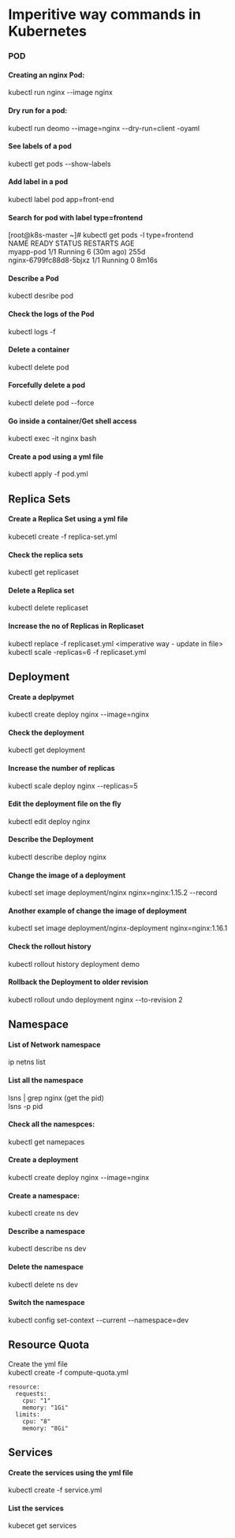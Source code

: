 # Imperitive way commands in Kubernetes 

### POD

#### Creating an nginx Pod:
kubectl run nginx --image nginx

#### Dry run for a pod:
kubectl run deomo --image=nginx --dry-run=client -oyaml

#### See labels of a pod 
kubectl get pods --show-labels 

#### Add label in a pod
kubectl label pod app=front-end

#### Search for pod with label type=frontend

[root@k8s-master ~]# kubectl get pods -l type=frontend  
NAME                     READY   STATUS    RESTARTS      AGE  
myapp-pod                1/1     Running   6 (30m ago)   255d  
nginx-6799fc88d8-5bjxz   1/1     Running   0             8m16s  

#### Describe a Pod
kubectl desribe pod

#### Check the logs of the Pod
kubectl logs -f <pod-name>

#### Delete a container 
kubectl delete pod <pod-name>

#### Forcefully delete a pod
kubectl delete pod <pod-name> --force

#### Go inside a container/Get shell access
kubectl exec -it nginx  bash

#### Create a pod using a yml file
kubectl apply -f pod.yml

## Replica Sets

#### Create a Replica Set using a yml file 
kubecetl create -f replica-set.yml

#### Check the replica sets
kubectl get replicaset

#### Delete a Replica set
kubectl delete replicaset <name>

#### Increase the no of Replicas in Replicaset
kubectl replace -f replicaset.yml <imperative way - update in file>\
kubectl scale -replicas=6 -f replicaset.yml

## Deployment 

#### Create a deplpymet
kubectl create deploy nginx --image=nginx

#### Check the deployment
kubectl get deployment 

#### Increase the number of replicas
kubectl scale deploy nginx --replicas=5 

#### Edit the deployment file on the fly
kubectl edit deploy nginx

#### Describe the Deployment
kubectl describe deploy nginx

#### Change the image of a deployment
kubectl set image deployment/nginx nginx=nginx:1.15.2 --record

#### Another example of change the image of deployment
kubectl set image deployment/nginx-deployment nginx=nginx:1.16.1

#### Check the rollout history
kubectl rollout history deployment demo

#### Rollback the Deployment to older revision
kubectl rollout undo deployment nginx --to-revision 2

## Namespace 

#### List of Network namespace
ip netns list

#### List all the namespace
lsns | grep nginx   (get the pid)  
lsns -p pid  

#### Check all the namespces:
kubectl get namepaces

#### Create a deployment
kubectl create deploy nginx --image=nginx

#### Create a namespace:
kubectl create ns dev

#### Describe a namespace 
kubectl describe ns dev

#### Delete the namespace 
kubectl delete ns dev

#### Switch the namespace
kubectl config set-context --current --namespace=dev
  
## Resource Quota  
 
Create the yml file\
kubectl create -f compute-quota.yml	  
 
```
resource:
  requests:
    cpu: "1"
    memory: "1Gi"
  limits:
    cpu: "8"
    memory: "8Gi"
```  
  
## Services  
    
#### Create the services using the yml file
kubectl create -f service.yml
  
#### List the services
kubecet get services 	

